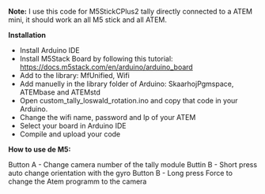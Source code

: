 **Note:** I use this code for M5StickCPlus2 tally directly connected to a ATEM mini, it should work an all M5 stick and all ATEM.

**Installation**

- Install Arduino IDE
- Install M5Stack Board by following this tutorial: https://docs.m5stack.com/en/arduino/arduino_board
- Add to the library: MfUnified, Wifi
- Add manuelly in the library folder of Arduino: SkaarhojPgmspace, ATEMbase and ATEMstd
- Open custom_tally_loswald_rotation.ino and copy that code in your Arduino.
- Change the wifi name, password and Ip of your ATEM
- Select your board in Arduino IDE
- Compile and upload your code

**How to use de M5:**

Button A - Change camera number of the tally module
Buttin B - Short press auto change orientation with the gyro
Button B - Long press Force to change the Atem programm to the camera

